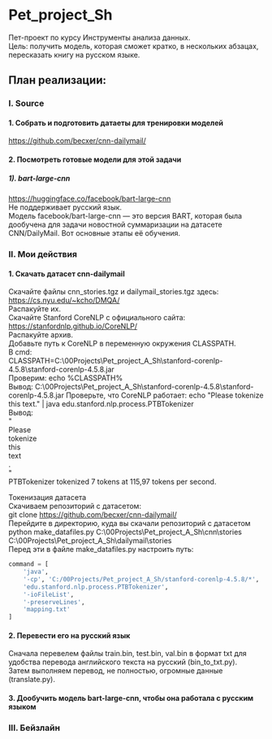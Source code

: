 # Pet_project_Sh
Пет-проект по курсу Инструменты анализа данных.           
Цель: получить модель, которая сможет кратко, в нескольких абзацах, пересказать книгу на русском языке. 
## План реализации:
### I. Source
#### 1. Собрать и подготовить датаеты для тренировки моделей        
https://github.com/becxer/cnn-dailymail/      
#### 2. Посмотреть готовые модели для этой задачи
##### 1). bart-large-cnn       
https://huggingface.co/facebook/bart-large-cnn          
Не поддерживает русский язык.    
Модель facebook/bart-large-cnn — это версия BART, которая была дообучена для задачи новостной суммаризации на датасете CNN/DailyMail. Вот основные этапы её обучения.      
### II. Мои действия          
#### 1. Скачать датасет cnn-dailymail    
Скачайте файлы cnn_stories.tgz и dailymail_stories.tgz здесь:      
https://cs.nyu.edu/~kcho/DMQA/          
Распакуйте их.        
Скачайте Stanford CoreNLP с официального сайта:       
https://stanfordnlp.github.io/CoreNLP/            
Распакуйте архив.       
Добавьте путь к CoreNLP в переменную окружения CLASSPATH.    
В cmd:      
CLASSPATH=C:\00Projects\Pet_project_A_Sh\stanford-corenlp-4.5.8\stanford-corenlp-4.5.8.jar             
Проверим: echo %CLASSPATH%        
Вывод: C:\00Projects\Pet_project_A_Sh\stanford-corenlp-4.5.8\stanford-corenlp-4.5.8.jar
Проверьте, что CoreNLP работает:
echo "Please tokenize this text." | java edu.stanford.nlp.process.PTBTokenizer         
Вывод:        
  "        
  Please      
  tokenize        
  this       
  text        
  .      
  "       
  PTBTokenizer tokenized 7 tokens at 115,97 tokens per second.

Токенизация датасета      
Скачиваем репозиторий с датасетом:       
git clone https://github.com/becxer/cnn-dailymail/        
Перейдите в директорию, куда вы скачали репозиторий с датасетом       
python make_datafiles.py C:\00Projects\Pet_project_A_Sh\cnn\stories C:\00Projects\Pet_project_A_Sh\dailymail\stories       
Перед эти в файле make_datafiles.py настроить путь:       
```python
command = [
    'java',
    '-cp', 'C:/00Projects/Pet_project_A_Sh/stanford-corenlp-4.5.8/*',  # Укажи путь к JAR-файлам
    'edu.stanford.nlp.process.PTBTokenizer',
    '-ioFileList',
    '-preserveLines',
    'mapping.txt'
]
```

#### 2. Перевести его на русский язык      
Сначала перевелем файлы train.bin, test.bin, val.bin в формат txt для удобства перевода английского текста на русский (bin_to_txt.py).       
Затем выполняем перевод, не полностью, огромные данные (translate.py).        
#### 3. Дообучить модель bart-large-cnn, чтобы она работала с русским языком

### III. Бейзлайн   
